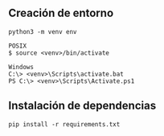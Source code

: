 ## Creación de entorno

```
python3 -m venv env

POSIX
$ source <venv>/bin/activate

Windows
C:\> <venv>\Scripts\activate.bat
PS C:\> <venv>\Scripts\Activate.ps1
```

## Instalación de dependencias

```
pip install -r requirements.txt
```
